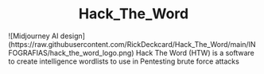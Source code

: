<h1 align="center"> Hack_The_Word </h1>
![Midjourney AI design](https://raw.githubusercontent.com/RickDeckcard/Hack_The_Word/main/INFOGRAFIAS/hack_the_word_logo.png)
Hack The Word (HTW) is a software to create intelligence wordlists to use in Pentesting brute force attacks
